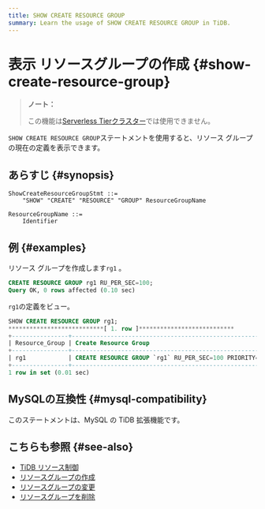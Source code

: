 ```yaml
---
title: SHOW CREATE RESOURCE GROUP
summary: Learn the usage of SHOW CREATE RESOURCE GROUP in TiDB.
---
```


# 表示 リソースグループの作成 {#show-create-resource-group}

<CustomContent platform="tidb-cloud">

> **ノート：**
>
> この機能は[Serverless Tierクラスター](/tidb-cloud/select-cluster-tier.md#serverless-tier-beta)では使用できません。

</CustomContent>

`SHOW CREATE RESOURCE GROUP`ステートメントを使用すると、リソース グループの現在の定義を表示できます。

## あらすじ {#synopsis}

```ebnf+diagram
ShowCreateResourceGroupStmt ::=
    "SHOW" "CREATE" "RESOURCE" "GROUP" ResourceGroupName

ResourceGroupName ::=
    Identifier
```

## 例 {#examples}

リソース グループを作成します`rg1` 。

```sql
CREATE RESOURCE GROUP rg1 RU_PER_SEC=100;
Query OK, 0 rows affected (0.10 sec)
```

`rg1`の定義をビュー。

```sql
SHOW CREATE RESOURCE GROUP rg1;
***************************[ 1. row ]***************************
+----------------+------------------------------------------------------------+
| Resource_Group | Create Resource Group                                      |
+----------------+------------------------------------------------------------+
| rg1            | CREATE RESOURCE GROUP `rg1` RU_PER_SEC=100 PRIORITY=MEDIUM |
+----------------+------------------------------------------------------------+
1 row in set (0.01 sec)
```

## MySQLの互換性 {#mysql-compatibility}

このステートメントは、MySQL の TiDB 拡張機能です。

## こちらも参照 {#see-also}

-   [TiDB リソース制御](/tidb-resource-control.md)
-   [リソースグループの作成](/sql-statements/sql-statement-alter-resource-group.md)
-   [リソースグループの変更](/sql-statements/sql-statement-alter-resource-group.md)
-   [リソースグループを削除](/sql-statements/sql-statement-drop-resource-group.md)
